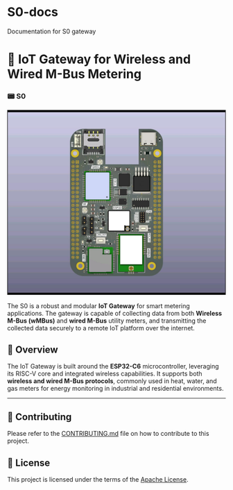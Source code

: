 # S0-docs

Documentation for S0 gateway

# 📡 IoT Gateway for Wireless and Wired M-Bus Metering

### 📟 S0

![IoT Gateway Block Diagram](/images/s0-front.jpg)

The S0 is a robust and modular **IoT Gateway** for smart metering applications. The gateway is capable of collecting data from both **Wireless M-Bus (wMBus)** and **wired M-Bus** utility meters, and transmitting the collected data securely to a remote IoT platform over the internet.

## 🚀 Overview

The IoT Gateway is built around the **ESP32-C6** microcontroller, leveraging its RISC-V core and integrated wireless capabilities. It supports both **wireless and wired M-Bus protocols**, commonly used in heat, water, and gas meters for energy monitoring in industrial and residential environments.

---

## 🤝 Contributing

Please refer to the [CONTRIBUTING.md](https://github.com/absmach/.github/blob/main/CONTRIBUTING.md) file on how to contribute to this project.

## 📜 License

This project is licensed under the terms of the [Apache License](./LICENSE).
